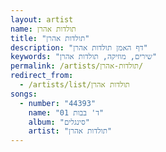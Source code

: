 ```yaml
---
layout: artist
name: תולדות אהרן
title: "תולדות אהרן"
description: "דף האמן תולדות אהרן"
keywords: "שירים, מוזיקה, תולדות אהרן"
permalink: /artists/תולדות-אהרן/
redirect_from:
  - /artists/list/תולדות אהרן
songs:
  - number: "44393"
    name: "01 ד' בבות"
    album: "סינגלים"
    artist: "תולדות אהרן"
---
```

